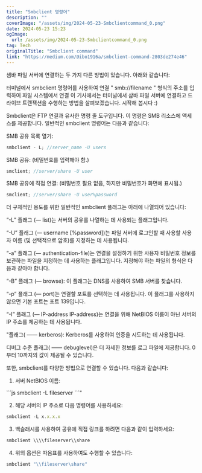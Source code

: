 ```yaml
---
title: "Smbclient 명령어"
description: ""
coverImage: "/assets/img/2024-05-23-Smbclientcommand_0.png"
date: 2024-05-23 15:23
ogImage:
  url: /assets/img/2024-05-23-Smbclientcommand_0.png
tag: Tech
originalTitle: "Smbclient command"
link: "https://medium.com/@ibo1916a/smbclient-command-2803de274e46"
---
```


샘바 파일 서버에 연결하는 두 가지 다른 방법이 있습니다. 아래와 같습니다:

터미널에서 smbclient 명령어를 사용하여 연결
" smb://filename " 형식의 주소를 입력하여 파일 시스템에서 연결
이 기사에서는 터미널에서 삼바 파일 서버에 연결하고 드라이브 트랜잭션을 수행하는 방법을 살펴보겠습니다. 시작해 봅시다 :)

Smbclient은 FTP 연결과 유사한 명령 줄 도구입니다. 이 명령은 SMB 리소스에 액세스를 제공합니다. 일반적인 smbclient 명령어는 다음과 같습니다:

SMB 공유 목록 열기:

<div class="content-ad"></div>

```js
smbclient - L; //server_name -U users
```

SMB 공유: (비밀번호를 입력해야 함.)

```js
smclient; //server/share -U user
```

SMB 공유에 직접 연결: (비밀번호 필요 없음, 하지만 비밀번호가 화면에 표시됨.)

<div class="content-ad"></div>

```js
smclient; //server/share -U user%password
```

더 구체적인 용도를 위한 일반적인 smbclient 플래그는 아래에 나열되어 있습니다:

“-L” 플래그 (— list)는 서버의 공유를 나열하는 데 사용되는 플래그입니다.

“-U” 플래그 (— username [%password])는 파일 서버에 로그인할 때 사용할 사용자 이름 (및 선택적으로 암호)를 지정하는 데 사용됩니다.

<div class="content-ad"></div>

“-a” 플래그 (— authentication-file)는 연결을 설정하기 위한 사용자 비밀번호 정보를 보관하는 파일을 지정하는 데 사용하는 플래그입니다. 지정해야 하는 파일의 형식은 다음과 같아야 합니다.

“-B” 플래그 (— browse): 이 플래그는 DNS를 사용하여 SMB 서버를 찾습니다.

“-p” 플래그 (— port)는 연결할 포트를 선택하는 데 사용됩니다. 이 플래그를 사용하지 않으면 기본 포트는 포트 139입니다.

“-I” 플래그 (— IP-address IP-address)는 연결을 위해 NetBIOS 이름이 아닌 서버의 IP 주소를 제공하는 데 사용됩니다.

<div class="content-ad"></div>

"플래그( —— kerberos): Kerberos를 사용하여 인증을 시도하는 데 사용됩니다.

디버그 수준 플래그( —— debuglevel)은 더 자세한 정보를 로그 파일에 제공합니다. 0부터 10까지의 값이 제공될 수 있습니다.

또한, smbclient를 다양한 방법으로 연결할 수 있습니다. 다음과 같습니다:

1. 서버 NetBIOS 이름:

\`\`\`js
smbclient -L fileserver
\`\`\`"

<div class="content-ad"></div>

2. 해당 서버의 IP 주소로 다음 명령어를 사용하세요:

```js
smbclient -L x.x.x.x
```

3. 백슬래시를 사용하여 공유에 직접 링크를 하려면 다음과 같이 입력하세요:

```js
smbclient \\\\fileserver\\share
```

<div class="content-ad"></div>

4. 위의 옵션은 따옴표를 사용하여도 수행할 수 있습니다:

```js
smbclient "\\fileserver\share"
```
